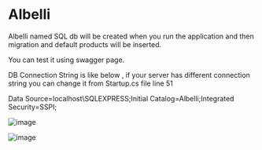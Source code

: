# Albelli

Albelli named SQL db will be created when you run the application and then migration and default products will be inserted.

You can test it using swagger page.

DB Connection String is like below , if your server has different connection string you can change it from Startup.cs file line 51

   Data Source=localhost\\SQLEXPRESS;Initial Catalog=Albelli;Integrated Security=SSPI;
   

![image](https://user-images.githubusercontent.com/83535307/142597819-415294ab-38ce-4d3b-9f1f-d316dea131a6.png)

![image](https://user-images.githubusercontent.com/83535307/142598247-9af78c51-7616-406b-abf7-6d695d659a41.png)

